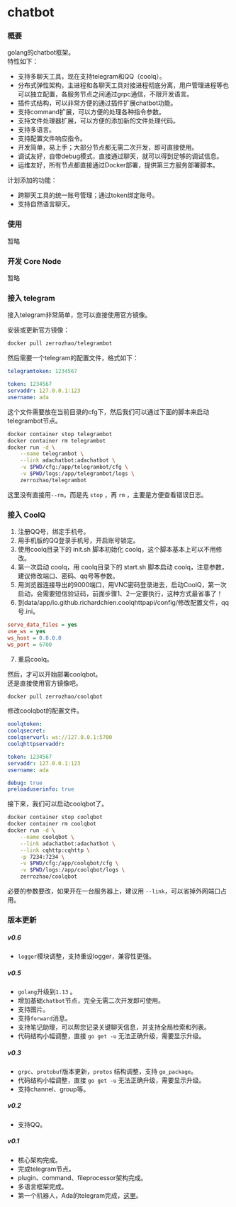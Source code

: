 # chatbot

### 概要

golang的chatbot框架。  
特性如下：

- 支持多聊天工具，现在支持telegram和QQ（coolq）。
- 分布式弹性架构，主进程和各聊天工具对接进程彻底分离，用户管理进程等也可以独立配置，各服务节点之间通过grpc通信，不限开发语言。
- 插件式结构，可以非常方便的通过插件扩展chatbot功能。
- 支持command扩展，可以方便的处理各种指令参数。
- 支持文件处理器扩展，可以方便的添加新的文件处理代码。
- 支持多语言。
- 支持配置文件响应指令。
- 开发简单，易上手；大部分节点都无需二次开发，即可直接使用。
- 调试友好，自带debug模式，直接通过聊天，就可以得到足够的调试信息。
- 运维友好，所有节点都直接通过Docker部署，提供第三方服务部署脚本。

计划添加的功能：

- 跨聊天工具的统一账号管理；通过token绑定账号。
- 支持自然语言聊天。

### 使用

暂略

### 开发 Core Node

暂略

### 接入 telegram

接入telegram非常简单，您可以直接使用官方镜像。  

安装或更新官方镜像：

``` sh
docker pull zerrozhao/telegrambot
```

然后需要一个telegram的配置文件，格式如下：

``` yaml
telegramtoken: 1234567

token: 1234567
servaddr: 127.0.0.1:123
username: ada
```

这个文件需要放在当前目录的cfg下，然后我们可以通过下面的脚本来启动telegrambot节点。

``` sh
docker container stop telegrambot
docker container rm telegrambot
docker run -d \
    --name telegrambot \
    --link adachatbot:adachatbot \
    -v $PWD/cfg:/app/telegrambot/cfg \
    -v $PWD/logs:/app/telegrambot/logs \
    zerrozhao/telegrambot
```

这里没有直接用``--rm``，而是先 ``stop`` ，再 ``rm`` ，主要是方便查看错误日志。

### 接入 CoolQ

1. 注册QQ号，绑定手机号。
2. 用手机版的QQ登录手机号，开启账号锁定。
3. 使用coolq目录下的 init.sh 脚本初始化 coolq，这个脚本基本上可以不用修改。
4. 第一次启动 coolq，用 coolq目录下的 start.sh 脚本启动 coolq，注意参数，建议修改端口、密码、qq号等参数。
5. 用浏览器连接导出的9000端口，用VNC密码登录进去，启动CoolQ，第一次启动，会需要短信验证码，前面步骤1、2一定要执行，这种方式最省事了！
6. 到data/app/io.github.richardchien.coolqhttpapi/config/修改配置文件，qq号.ini。  
``` ini
serve_data_files = yes
use_ws = yes
ws_host = 0.0.0.0
ws_port = 6700
```
7. 重启coolq。

然后，才可以开始部署coolqbot。  
还是直接使用官方镜像吧。

``` sh
docker pull zerrozhao/coolqbot
```

修改coolqbot的配置文件。

``` yaml
ooolqtoken:
coolqsecret:
coolqservurl: ws://127.0.0.1:5700
coolqhttpservaddr: 

token: 1234567
servaddr: 127.0.0.1:123
username: ada

debug: true
preloaduserinfo: true
```

接下来，我们可以启动coolqbot了。

``` sh
docker container stop coolqbot
docker container rm coolqbot
docker run -d \
    --name coolqbot \
    --link adachatbot:adachatbot \
    --link cqhttp:cqhttp \
    -p 7234:7234 \
    -v $PWD/cfg:/app/coolqbot/cfg \
    -v $PWD/logs:/app/coolqbot/logs \
    zerrozhao/coolqbot
```

必要的参数要改，如果开在一台服务器上，建议用 ``--link``，可以省掉外网端口占用。



### 版本更新

##### v0.6

- ``logger``模块调整，支持重设logger，兼容性更强。

##### v0.5

- ``golang``升级到``1.13`` 。
- 增加基础``chatbot``节点，完全无需二次开发即可使用。
- 支持图片。
- 支持``forward``消息。
- 支持笔记助理，可以帮您记录关键聊天信息，并支持全局检索和列表。
- 代码结构小幅调整，直接 ``go get -u`` 无法正确升级，需要显示升级。

##### v0.3

- ``grpc``、``protobuf``版本更新，``protos`` 结构调整，支持 ``go_package``。
- 代码结构小幅调整，直接 ``go get -u`` 无法正确升级，需要显示升级。
- 支持channel、group等。

##### v0.2

- 支持QQ。

##### v0.1

- 核心架构完成。
- 完成telegram节点。
- plugin、command、fileprocessor架构完成。
- 多语言框架完成。
- 第一个机器人，Ada的telegram完成，[这里](https://t.me/@ada_heyalgo_bot)。